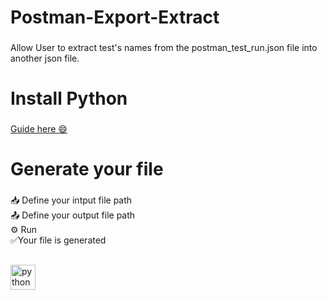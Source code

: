 <h1 align="left">Postman-Export-Extract</h1>

###

<p align="left">Allow User to extract test's names from the postman_test_run.json file into another json file.</p>

###

<h1 align="left">Install Python</h1>

###

[Guide here 😄](https://gist.github.com/MichaelCurrin/57caae30bd7b0991098e9804a9494c23)

###

<h1 align="left">Generate your file</h1>

###

<p align="left">📥 Define your intput file path<br>📤 Define your output file path<br>⚙️ Run<br>✅Your file is generated</p>

###

<h2 align="left"></h2>

###

<div align="left">
  <img src="https://cdn.jsdelivr.net/gh/devicons/devicon/icons/python/python-original-wordmark.svg" height="40" alt="python logo"  />
</div>

###

